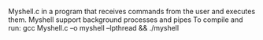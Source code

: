Myshell.c in a program that  receives commands from the user and executes them.
Myshell support background processes and pipes
To compile and run: 
gcc Myshell.c –o myshell –lpthread && ./myshell
